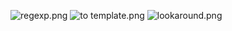 <p><img alt="regexp.png" src="Языки/RegExp/regexp.png" />
<img alt="to template.png" src="Языки/RegExp/to template.png" />
<img alt="lookaround.png" src="Языки/RegExp/lookaround.png" /></p>